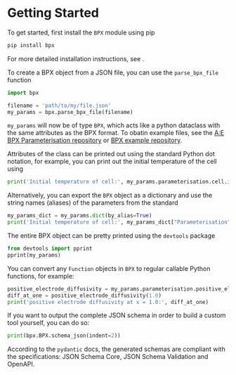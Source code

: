 # Getting Started

To get started, first install the `BPX` module using pip
```bash
pip install bpx
```
For more detailed installation instructions, see [](installation).

To create a BPX object from a JSON file, you can use the `parse_bpx_file` function
```python
import bpx

filename = 'path/to/my/file.json'
my_params = bpx.parse_bpx_file(filename)
```
`my_params` will now be of type `BPX`, which acts like a python dataclass with the same attributes as the BPX format. To obatin example files, see the [A:E BPX Parameterisation repository](https://github.com/About-Energy-OpenSource/About-Energy-BPX-Parameterisation/) or [BPX example repository](https://github.com/pybamm-team/bpx-example).

Attributes of the class can be printed out using the standard Python dot notation, for example, you can print out the initial temperature of the cell using
```python
print('Initial temperature of cell:', my_params.parameterisation.cell.initial_temperature)
```

Alternatively, you can export the `BPX` object as a dictionary and use the string names (aliases) of the parameters from the standard
```python
my_params_dict = my_params.dict(by_alias=True)
print('Initial temperature of cell:', my_params_dict["Parameterisation"]["Cell"]["Initial temperature [K]"])
```

The entire BPX object can be pretty printed using the `devtools` package 
```python
from devtools import pprint
pprint(my_params)
```

You can convert any `Function` objects in `BPX` to regular callable Python functions, for example:
```python
positive_electrode_diffusivity = my_params.parameterisation.positive_electrode.diffusivity.to_python_function()
diff_at_one = positive_electrode_diffusivity(1.0)
print('positive electrode diffusivity at x = 1.0:', diff_at_one)
```

If you want to output the complete JSON schema in order to build a custom tool yourself, you can do so:
```python
print(bpx.BPX.schema_json(indent=2))
```

According to the `pydantic` docs, the generated schemas are compliant with the specifications: JSON Schema Core, JSON Schema Validation and OpenAPI.
